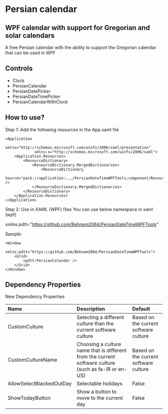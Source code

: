 # Persian calendar
## WPF calendar with support for Gregorian and solar calendars

A free Persian calendar with the ability to support the Gregorian calendar that can be used in WPF

## Controls
- Clock
- PersianCalendar
- PersianDatePicker
- PersianDateTimePicker
- PersianCalendarWithClock

## How to use?
Step 1: Add the following resources in the App.xaml file

```
<Application 
             xmlns="http://schemas.microsoft.com/winfx/2006/xaml/presentation"
             xmlns:x="http://schemas.microsoft.com/winfx/2006/xaml">
    <Application.Resources>
        <ResourceDictionary>
            <ResourceDictionary.MergedDictionaries>
                <ResourceDictionary
                    Source="pack://application:,,,/PersianDateTimeWPFTools;component/Resources.xaml" />
            </ResourceDictionary.MergedDictionaries>
        </ResourceDictionary>
    </Application.Resources>
</Application>
```

Step 2:
Use in XAML (WPF) files
You can use below namespace in xaml (wpf)

xmlns:pdtt="https://github.com/Behnam2064/PersianDateTimeWPFTools"


Sample:
```
<Window 
    xmlns:pdtt="https://github.com/Behnam2064/PersianDateTimeWPFTools">
    <Grid>
        <pdtt:PersianCalendar />
    </Grid>
</Window>
```

## Dependency Properties
New Dependency Properties

| Name        | Description           | Default  |
| :------------- |:-------------| :-----|
| CustomCulture      | Selecting a different culture than the current software culture | Based on the current software culture |
| CustomCultureName     | Choosing a culture name that is different from the current software culture (such as fa-IR or en-US)      |   Based on the current software culture |
| AllowSelectBlackedOutDay | Selectable holidays      |    False |
| ShowTodayButton | Show a button to move to the current day   |    False |